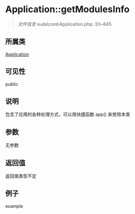 # Application::getModulesInfo

> *文件信息* suda\core\Application.php: 33~845
## 所属类 

[Application](../Application.md)

## 可见性

  public  
## 说明


包含了应用的各种处理方式，可以用快捷函数 app() 来使用本类


## 参数

无参数
## 返回值
返回值类型不定
## 例子

example